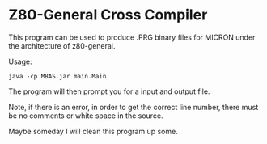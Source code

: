 # Z80-General Cross Compiler
  This program can be used to produce .PRG binary files for MICRON under the architecture of z80-general.
  
  Usage:
```
java -cp MBAS.jar main.Main
```
The program will then prompt you for a input and output file. 

Note, if there is an error, in order to get the correct line number, there must be no comments or white space in the source.

Maybe someday I will clean this program up some.
